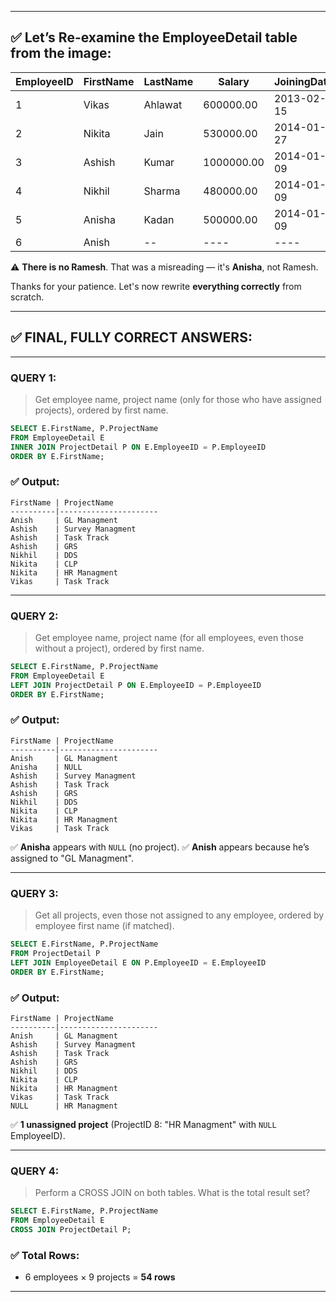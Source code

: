 
---

## ✅ Let’s Re-examine the **EmployeeDetail** table from the image:

| EmployeeID | FirstName | LastName | Salary     | JoiningDate | Department | Gender |
| ---------- | --------- | -------- | ---------- | ----------- | ---------- | ------ |
| 1          | Vikas     | Ahlawat  | 600000.00  | 2013-02-15  | IT         | Male   |
| 2          | Nikita    | Jain     | 530000.00  | 2014-01-27  | HR         | Female |
| 3          | Ashish    | Kumar    | 1000000.00 | 2014-01-09  | IT         | Male   |
| 4          | Nikhil    | Sharma   | 480000.00  | 2014-01-09  | HR         | Male   |
| 5          | Anisha    | Kadan    | 500000.00  | 2014-01-09  | Payroll    | Female |
| 6          | Anish     | --       | ----       | ----        | ----       | ----   |

⚠️ **There is no Ramesh**. That was a misreading — it's **Anisha**, not Ramesh.

Thanks for your patience. Let's now rewrite **everything correctly** from scratch.

---

## ✅ FINAL, FULLY CORRECT ANSWERS:

---

### **QUERY 1**:

> Get employee name, project name (only for those who have assigned projects), ordered by first name.

```sql
SELECT E.FirstName, P.ProjectName
FROM EmployeeDetail E
INNER JOIN ProjectDetail P ON E.EmployeeID = P.EmployeeID
ORDER BY E.FirstName;
```

### ✅ Output:

```
FirstName | ProjectName
----------|----------------------
Anish     | GL Managment
Ashish    | Survey Managment
Ashish    | Task Track
Ashish    | GRS
Nikhil    | DDS
Nikita    | CLP
Nikita    | HR Managment
Vikas     | Task Track
```

---

### **QUERY 2**:

> Get employee name, project name (for all employees, even those without a project), ordered by first name.

```sql
SELECT E.FirstName, P.ProjectName
FROM EmployeeDetail E
LEFT JOIN ProjectDetail P ON E.EmployeeID = P.EmployeeID
ORDER BY E.FirstName;
```

### ✅ Output:

```
FirstName | ProjectName
----------|----------------------
Anish     | GL Managment
Anisha    | NULL
Ashish    | Survey Managment
Ashish    | Task Track
Ashish    | GRS
Nikhil    | DDS
Nikita    | CLP
Nikita    | HR Managment
Vikas     | Task Track
```

✅ **Anisha** appears with `NULL` (no project).
✅ **Anish** appears because he’s assigned to "GL Managment".

---

### **QUERY 3**:

> Get all projects, even those not assigned to any employee, ordered by employee first name (if matched).

```sql
SELECT E.FirstName, P.ProjectName
FROM ProjectDetail P
LEFT JOIN EmployeeDetail E ON P.EmployeeID = E.EmployeeID
ORDER BY E.FirstName;
```

### ✅ Output:

```
FirstName | ProjectName
----------|----------------------
Anish     | GL Managment
Ashish    | Survey Managment
Ashish    | Task Track
Ashish    | GRS
Nikhil    | DDS
Nikita    | CLP
Nikita    | HR Managment
Vikas     | Task Track
NULL      | HR Managment
```

✅ **1 unassigned project** (ProjectID 8: "HR Managment" with `NULL` EmployeeID).

---

### **QUERY 4**:

> Perform a CROSS JOIN on both tables. What is the total result set?

```sql
SELECT E.FirstName, P.ProjectName
FROM EmployeeDetail E
CROSS JOIN ProjectDetail P;
```

### ✅ Total Rows:

* 6 employees × 9 projects = **54 rows**

---

